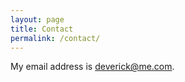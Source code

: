 ```yaml
---
layout: page
title: Contact
permalink: /contact/
---
```


My email address is [deverick@me.com](mailto:deverick@me.com).

